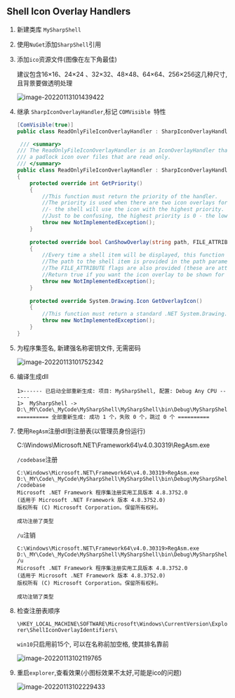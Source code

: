 ## Shell Icon Overlay Handlers

1. 新建类库 `MySharpShell`

2. 使用`NuGet`添加`SharpShell`引用

3. 添加`ico`资源文件(图像在左下角最佳)

   建议包含16×16、24×24 、32×32、48×48、64×64、256×256这几种尺寸,且背景要做透明处理

   ![image-20220113101439422](C:\Users\holike\Desktop\img\image-shellicon-3.png)

4. 继承 `SharpIconOverlayHandler`,标记 `COMVisible `特性

   ```csharp
   [ComVisible(true)]
   public class ReadOnlyFileIconOverlayHandler : SharpIconOverlayHandler
   ```

   ```csharp
    /// <summary>
   /// The ReadOnlyFileIconOverlayHandler is an IconOverlayHandler that shows
   /// a padlock icon over files that are read only.
   /// </summary>
   public class ReadOnlyFileIconOverlayHandler : SharpIconOverlayHandler
   {
       protected override int GetPriority()
       {
           //This function must return the priority of the handler. 
           //The priority is used when there are two icon overlays for a single file 
           //- the shell will use the icon with the highest priority. 
           //Just to be confusing, the highest priority is 0 - the lowest priority is 100.
           throw new NotImplementedException();
       }
    
       protected override bool CanShowOverlay(string path, FILE_ATTRIBUTE attributes)
       {
           //Every time a shell item will be displayed, this function will be called. 
           //The path to the shell item is provided in the path parameter. 
           //The FILE_ATTRIBUTE flags are also provided (these are attributes like FILE_ATTRIBUTE_DIRECTORY). 
           //Return true if you want the icon overlay to be shown for the specified file.
           throw new NotImplementedException();
       }
    
       protected override System.Drawing.Icon GetOverlayIcon()
       {
           //This function must return a standard .NET System.Drawing.Icon object that is the overlay icon to use.
           throw new NotImplementedException();
       }
   }
   ```

5. 为程序集签名, 新建强名称密钥文件, 无需密码

   ![image-20220113101752342](C:\Users\holike\Desktop\img\image-shellicon-5.png)

6. 编译生成dll

   ```
   1>------ 已启动全部重新生成: 项目: MySharpShell, 配置: Debug Any CPU ------
   1>  MySharpShell -> D:\_MY\Code\_MyCode\MySharpShell\MySharpShell\bin\Debug\MySharpShell.dll
   ========== 全部重新生成: 成功 1 个，失败 0 个，跳过 0 个 ==========
   ```

7. 使用`RegAsm`注册dll到注册表(以管理员身份运行)

   C:\Windows\Microsoft.NET\Framework64\v4.0.30319\RegAsm.exe

   `/codebase`注册

   ```
   C:\Windows\Microsoft.NET\Framework64\v4.0.30319>RegAsm.exe D:\_MY\Code\_MyCode\MySharpShell\MySharpShell\bin\Debug\MySharpShell.dll /codebase
   Microsoft .NET Framework 程序集注册实用工具版本 4.8.3752.0
   (适用于 Microsoft .NET Framework 版本 4.8.3752.0)
   版权所有 (C) Microsoft Corporation。保留所有权利。
   
   成功注册了类型
   ```

   `/u`注销

   ```
   C:\Windows\Microsoft.NET\Framework64\v4.0.30319>RegAsm.exe D:\_MY\Code\_MyCode\MySharpShell\MySharpShell\bin\Debug\MySharpShell.dll /u
   Microsoft .NET Framework 程序集注册实用工具版本 4.8.3752.0
   (适用于 Microsoft .NET Framework 版本 4.8.3752.0)
   版权所有 (C) Microsoft Corporation。保留所有权利。
   
   成功注销了类型
   ```

8. 检查注册表顺序

   `\HKEY_LOCAL_MACHINE\SOFTWARE\Microsoft\Windows\CurrentVersion\Explorer\ShellIconOverlayIdentifiers\ `

   `win10`只启用前15个, 可以在名称前加空格, 使其排名靠前

   ![image-20220113102119765](C:\Users\holike\Desktop\img\image-shellicon-8.png)

9. 重启`explorer`,查看效果(小图标效果不太好,可能是ico的问题)

   ![image-20220113102229433](C:\Users\holike\Desktop\img\image-shellicon-9.png)

